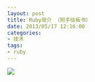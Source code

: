 ```yaml
---
layout: post
title: Ruby简介 （附手绘板书）
date: 2013/05/17 12:16:00
categories: 
- 技术
tags: 
- ruby
---
```


![][1] 

<script async class="speakerdeck-embed" data-id="7d3cd800a1390130017c4627f1f844c4" data-ratio="1.33333333333333" src="//speakerdeck.com/assets/embed.js"></script>

[1]: http://ww4.sinaimg.cn/large/006tNc79gw1f512e0hmi6j31kw16o7kj
